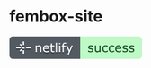 # fembox-site
[![Netlify Status](deploy-status.svg+xml)](https://app.netlify.com/sites/fembox/deploys)
